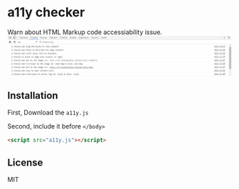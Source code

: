 # a11y checker

Warn about HTML Markup code accessiability issue.
![a11y](a11y.png?raw=true "a11y")


## Installation

First, Download the `a11y.js`

Second, include it before `</body>`

```html
<script src="a11y.js"></script>
```

## License

MIT